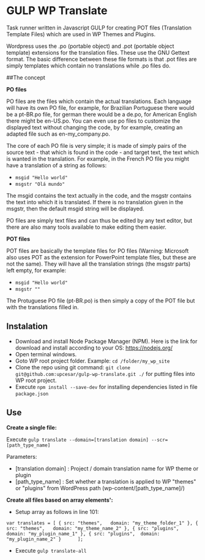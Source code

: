 # GULP WP Translate

Task runner written in Javascript GULP for creating POT files (Translation Template Files) which are used in WP Themes and Plugins.

Wordpress uses the .po (portable object) and .pot (portable object template) extensions for the translation files. These use the GNU Gettext format. The basic difference between these file formats is that .pot files are simply templates which contain no translations while .po files do.

##The concept

**PO files**

PO files are the files which contain the actual translations. Each language will have its own PO file, for example, for Brazilian Portuguese there would be a pt-BR.po file, for german there would be a de.po, for American English there might be en-US.po. You can even use po files to customize the displayed text without changing the code, by for example, creating an adapted file such as en-my_company.po.

The core of each PO file is very simple; it is made of simply pairs of the source text - that which is found in the code - and target text, the text which is wanted in the translation. For example, in the French PO file you might have a translation of a string as follows:

- `msgid "Hello world"`
- `msgstr "Olá mundo"`

The msgid contains the text actually in the code, and the msgstr contains the text into which it is translated. If there is no translation given in the msgstr, then the default msgid string will be displayed.

PO files are simply text files and can thus be edited by any text editor, but there are also many tools available to make editing them easier.

**POT files**

POT files are basically the template files for PO files (Warning: Microsoft also uses POT as the extension for PowerPoint template files, but these are not the same). They will have all the translation strings (the msgstr parts) left empty, for example:

- `msgid "Hello world"`
- `msgstr ""`

The Protuguese PO file (pt-BR.po) is then simply a copy of the POT file but with the translations filled in. 


## Instalation

- Download and install Node Package Manager (NPM). Here is the link for download and install according to your OS: https://nodejs.org/ 
- Open terminal windows.
- Goto WP root project folder. Example: `cd /folder/my_wp_site`
- Clone the repo using git command: `git clone git@github.com:upcesar/gulp-wp-translate.git ./` for putting files into WP root project.
- Execute `npm install --save-dev` for installing dependencies listed in file `package.json`

## Use

**Create a single file:**

Execute `gulp translate --domain=[translation domain] --scr=[path_type_name]`

Parameters:

- [translation domain] : Project / domain translation name for WP theme or plugin
- [path_type_name]     : Set whether a translation is applied to WP "themes" or "plugins" from WordPress path (wp-content/[path_type_name]/)

**Create all files based on array elements':**

- Setup array as follows in line 101:

`var translates = [
		{ src: "themes",   domain: "my_theme_folder_1" },
		{ src: "themes",   domain: "my_theme_name_2" },
		{ src: "plugins",  domain: "my_plugin_name_1" },
		{ src: "plugins",  domain: "my_plugin_name_2" }		
  	];`

- Execute `gulp translate-all`